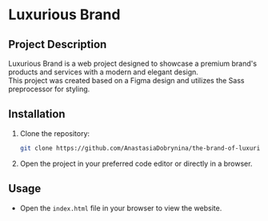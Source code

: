 # Luxurious Brand

## Project Description

Luxurious Brand is a web project designed to showcase a premium brand's products and services with a modern and elegant design.  
This project was created based on a Figma design and utilizes the Sass preprocessor for styling.

## Installation

1. Clone the repository:
   ```bash
   git clone https://github.com/AnastasiaDobrynina/the-brand-of-luxurious-fashion
   ```
3. Open the project in your preferred code editor or directly in a browser.

## Usage

- Open the `index.html` file in your browser to view the website.
